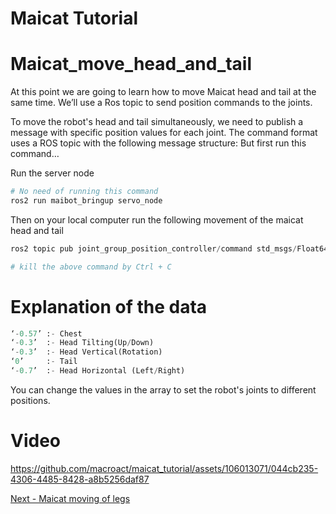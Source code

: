 # Maicat Tutorial
# Maicat_move_head_and_tail
At this point we are going to learn how to move Maicat head and tail at the same time. We’ll use a Ros topic to send position commands to the joints.

To move the robot's head and tail simultaneously, we need to publish a message with specific position values for each joint. The command format uses a ROS topic with the following message structure: But first run this command…

Run the server node
```python
# No need of running this command
ros2 run maibot_bringup servo_node
``` 
Then on your local computer run the following movement of the maicat head and tail



```python
ros2 topic pub joint_group_position_controller/command std_msgs/Float64MultiArray "data: [-0.57, -0.3, -0.3, 0, -0.7]"

# kill the above command by Ctrl + C
```

# Explanation of the data
```python
‘-0.57’ :- Chest
‘-0.3’  :- Head Tilting(Up/Down)
‘-0.3’  :- Head Vertical(Rotation)
‘0’     :- Tail
‘-0.7’  :- Head Horizontal (Left/Right)
```
You can change the values in the array to set the robot's joints to different positions.

# Video


https://github.com/macroact/maicat_tutorial/assets/106013071/044cb235-4306-4485-8428-a8b5256daf87


[Next - Maicat moving of legs](../09_maicat_move_legs/README.md)
